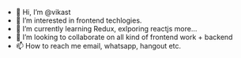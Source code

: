 - 👋 Hi, I’m @vikast
- 👀 I’m interested in frontend techlogies.
- 🌱 I’m currently learning Redux, exlporing reactjs more...
- 💞️ I’m looking to collaborate on all kind of frontend work + backend
- 📫 How to reach me email, whatsapp, hangout etc.

<!---
vikastactive/vikastactive is a ✨ special ✨ repository because its `README.md` (this file) appears on your GitHub profile.
You can click the Preview link to take a look at your changes.
--->
